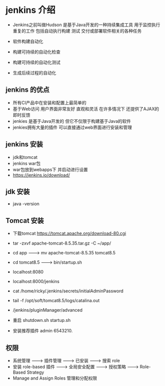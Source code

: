# jenkins 介绍

* Jenkins之前叫做Hudson 是基于Java开发的一种持续集成工具 用于监控执行重复的工作 包括自动执行构建 测试 交付或部署软件相关的各种任务

* 软件构建自动化
* 构建可持续的自动化检查
* 构建可持续的自动化测试
* 生成后续过程的自动化

## jenkins 的优点
* 所有CI产品中在安装和配置上最简单的
* 基于Web访问 用户界面非常友好 直观和灵活 在许多情况下 还提供了AJAX的即时反馈
* jenkies 是基于Java开发的 但它不仅限于构建基于Java的软件
* jenkies拥有大量的插件 可以直接通过web界面进行安装和管理

## jenkins 安装
* jdk和tomcat
* jenkins war包
* war包放到webapps下 并启动进行设置
* https://jenkins.io/download/

## jdk 安装
* java -version

## Tomcat 安装
* 下载tomcat  https://tomcat.apache.org/download-80.cgi
* tar -zxvf apache-tomcat-8.5.35.tar.gz -C  ~/app/
* cd app ---> mv apache-tomcat-8.5.35 tomcat8.5
* cd tomcat8.5 ---> bin/startup.sh
* localhost:8080

* localhost:8000/jenkins
* cat /home/ricky/.jenkins/secrets/initialAdminPassword
* tail -f /opt/soft/tomcat8.5/logs/catalina.out
* /jenkins/pluginManager/advanced
* 重启 shutdown.sh  startup.sh
* 安装推荐插件 admin 6543210.

## 权限
* 系统管理 ---> 插件管理 ---> 已安装 ---> 搜索 role
* 安装 role-based 插件 ---> 全局安全配置 ---> 授权策略 ---> Role-Based Strategy
* Manage and Assign Roles 管理和分配权限